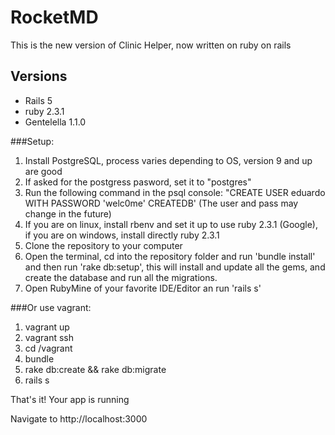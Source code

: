 # RocketMD
This is the new version of Clinic Helper, now written on ruby on rails

Versions
------------------------------------
- Rails 5
- ruby 2.3.1
- Gentelella 1.1.0

###Setup:
 1. Install PostgreSQL, process varies depending to OS, version 9 and up are good
 2. If asked for the postgress pasword, set it to "postgres"
 3. Run the following command in the psql console: "CREATE USER eduardo WITH PASSWORD 'welc0me' CREATEDB' (The user and pass may change in the future)
 4. If you are on linux, install rbenv and set it up to use ruby 2.3.1 (Google), if you are on windows, install directly ruby 2.3.1
 5. Clone the repository to your computer
 6. Open the terminal, cd into the repository folder and run 'bundle install' and then run 'rake db:setup', this will install and update all the gems, and create the database and run all the migrations.
 7. Open RubyMine of your favorite IDE/Editor an run 'rails s'
 
 
###Or use vagrant:
 1. vagrant up
 2. vagrant ssh
 3. cd /vagrant
 4. bundle
 5. rake db:create && rake db:migrate
 6. rails s


That's it! Your app is running

Navigate to   http://localhost:3000
